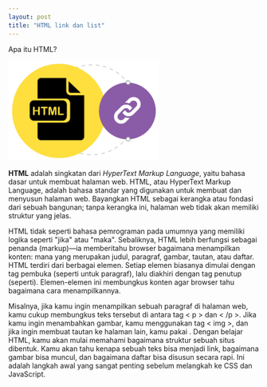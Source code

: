 ```yaml
---
layout: post
title: "HTML link dan list"
---
```


Apa itu HTML?

<img src="/assets/images/html.png" width="300px">

<b>HTML</b> adalah singkatan dari <em>HyperText Markup Language</em>, yaitu bahasa dasar untuk membuat halaman web.
HTML, atau HyperText Markup Language, adalah bahasa standar yang digunakan untuk membuat dan menyusun halaman web. Bayangkan HTML sebagai kerangka atau fondasi dari sebuah bangunan; tanpa kerangka ini, halaman web tidak akan memiliki struktur yang jelas.

HTML tidak seperti bahasa pemrograman pada umumnya yang memiliki logika seperti "jika" atau "maka". Sebaliknya, HTML lebih berfungsi sebagai penanda (markup)—ia memberitahu browser bagaimana menampilkan konten: mana yang merupakan judul, paragraf, gambar, tautan, atau daftar.
HTML terdiri dari berbagai elemen. Setiap elemen biasanya dimulai dengan tag pembuka (seperti untuk paragraf), lalu diakhiri dengan tag penutup (seperti). Elemen-elemen ini membungkus konten agar browser tahu bagaimana cara menampilkannya.

Misalnya, jika kamu ingin menampilkan sebuah paragraf di halaman web, kamu cukup membungkus teks tersebut di antara tag < p > dan < /p >. Jika kamu ingin menambahkan gambar, kamu menggunakan tag < img >, dan jika ingin membuat tautan ke halaman lain, kamu pakai <a>.
Dengan belajar HTML, kamu akan mulai memahami bagaimana struktur sebuah situs dibentuk. Kamu akan tahu kenapa sebuah teks bisa menjadi link, bagaimana gambar bisa muncul, dan bagaimana daftar bisa disusun secara rapi. Ini adalah langkah awal yang sangat penting sebelum melangkah ke CSS dan JavaScript.


